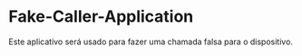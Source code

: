 # Fake-Caller-Application

Este aplicativo será usado para fazer uma chamada falsa para o dispositivo.
